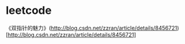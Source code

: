 leetcode
========
《双指针的魅力》(http://blog.csdn.net/zzran/article/details/8456721)[http://blog.csdn.net/zzran/article/details/8456721]
